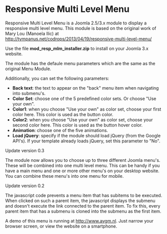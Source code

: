 Responsive Multi Level Menu
===========================

Responsive Multi Level Menu is a Joomla 2.5/3.x module to display a responsive multi level menu.
This module is based on the original work of Mary Lou (Manoela Ilic) at http://tympanus.net/codrops/2013/04/19/responsive-multi-level-menu/

Use the file **mod_resp_mlm_installer.zip** to install on your Joomla 3.x website.

The module has the defaule menu parameters which are the same as the original Menu Module.

Additionally, you can set the following parameters:

- **Back text**: the text to appear on the "back" menu item when navigating into submenu's.
- **Color Set**: choose one of the 5 predefined color sets. Or choose "Use your own".
- **Color1**: when you choose "Use your own" as color set, choose your first color here. This color is used as the button color.
- **Color2**: when you choose "Use your own" as color set, choose your second color here. This color is used as the button hover color.
- **Animation**: choose one of the five animations.
- **Load jQuery**: specify if the module should load jQuery (from the Google API's). If your template already loads jQuery, set this parameter to "No".

Update version 0.3

The module now allows you to choose up to three different Joomla menu's. These will be combined into one multi level menu.
This can be handy if you have a main menu and one or more other menu's on your desktop website. You can combine these menu's into one menu for mobile.

Update version 0.2

The javascript code prevents a menu item that has subitems to be executed.
When clicked on such a parent item, the javascript displays the submenu and doesn't execute the link connected to the parent item.
To fix this, every parent item that has a submenu is cloned into the submenu as the first item.

A demo of this menu is running at http://www.avgm.nl.
Just narrow your browser screen, or view the website on a smartphone.